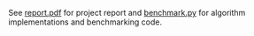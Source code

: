 See [report.pdf](https://docs.google.com/viewer?url=${report/report.pdf}) for project report and [benchmark.py](benchmark.py) for algorithm implementations and benchmarking code.


